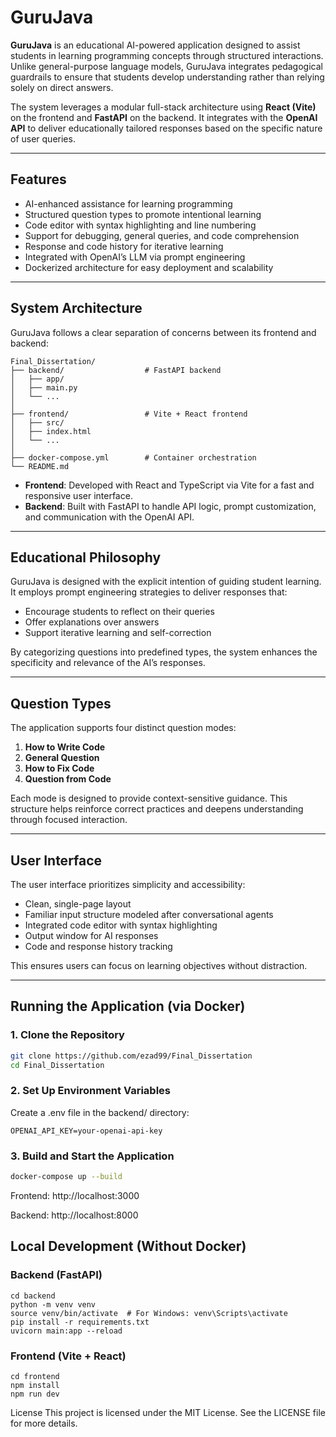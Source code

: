 # GuruJava

**GuruJava** is an educational AI-powered application designed to assist students in learning programming concepts through structured interactions. Unlike general-purpose language models, GuruJava integrates pedagogical guardrails to ensure that students develop understanding rather than relying solely on direct answers.

The system leverages a modular full-stack architecture using **React (Vite)** on the frontend and **FastAPI** on the backend. It integrates with the **OpenAI API** to deliver educationally tailored responses based on the specific nature of user queries.

---

## Features

- AI-enhanced assistance for learning programming
- Structured question types to promote intentional learning
- Code editor with syntax highlighting and line numbering
- Support for debugging, general queries, and code comprehension
- Response and code history for iterative learning
- Integrated with OpenAI’s LLM via prompt engineering
- Dockerized architecture for easy deployment and scalability

---

## System Architecture

GuruJava follows a clear separation of concerns between its frontend and backend:

```
Final_Dissertation/
├── backend/                  # FastAPI backend
│   ├── app/
│   ├── main.py
│   └── ...
│
├── frontend/                 # Vite + React frontend
│   ├── src/
│   ├── index.html
│   └── ...
│
├── docker-compose.yml        # Container orchestration
└── README.md
```

- **Frontend**: Developed with React and TypeScript via Vite for a fast and responsive user interface.
- **Backend**: Built with FastAPI to handle API logic, prompt customization, and communication with the OpenAI API.

---

## Educational Philosophy

GuruJava is designed with the explicit intention of guiding student learning. It employs prompt engineering strategies to deliver responses that:
- Encourage students to reflect on their queries
- Offer explanations over answers
- Support iterative learning and self-correction

By categorizing questions into predefined types, the system enhances the specificity and relevance of the AI’s responses.

---

## Question Types

The application supports four distinct question modes:

1. **How to Write Code**
2. **General Question**
3. **How to Fix Code**
4. **Question from Code**

Each mode is designed to provide context-sensitive guidance. This structure helps reinforce correct practices and deepens understanding through focused interaction.

---

## User Interface

The user interface prioritizes simplicity and accessibility:

- Clean, single-page layout
- Familiar input structure modeled after conversational agents
- Integrated code editor with syntax highlighting
- Output window for AI responses
- Code and response history tracking

This ensures users can focus on learning objectives without distraction.

---

## Running the Application (via Docker)

### 1. Clone the Repository

```bash
git clone https://github.com/ezad99/Final_Dissertation
cd Final_Dissertation
```

### 2. Set Up Environment Variables
Create a .env file in the backend/ directory:
```
OPENAI_API_KEY=your-openai-api-key
```
### 3. Build and Start the Application

```bash
docker-compose up --build
```


Frontend: http://localhost:3000

Backend: http://localhost:8000

## Local Development (Without Docker)

### Backend (FastAPI)
```
cd backend
python -m venv venv
source venv/bin/activate  # For Windows: venv\Scripts\activate
pip install -r requirements.txt
uvicorn main:app --reload
```
### Frontend (Vite + React)
```
cd frontend
npm install
npm run dev
```

License
This project is licensed under the MIT License. See the LICENSE file for more details.
